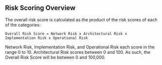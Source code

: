 ## Risk Scoring Overview
The overall risk score is calculated as the product of the risk scores of each of the categories:

```
Overall Risk Score = Network Risk x Architectural Risk x Implementation Risk x Operational Risk
```

Network Risk, Implementation Risk, and Operational Risk each score in the range 0 to 10. Architectural Risk scores between 0 and 100. As such, the Overall Risk Score will be between 0 and 100,000.

